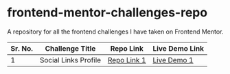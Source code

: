 # frontend-mentor-challenges-repo
A repository for all the frontend challenges I have taken on Frontend Mentor.

| Sr. No. | Challenge Title       | Repo Link                   | Live Demo Link              |
|---------|-----------------------|-----------------------------|-----------------------------|
| 1       | Social Links Profile  | [Repo Link 1](#)            | [Live Demo 1](#)            |




